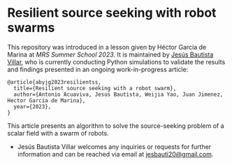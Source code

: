 # Resilient source seeking with robot swarms

This repository was introduced in a lesson given by Héctor García de Marina at *MRS Summer School 2023*. It is maintained by [Jesús Bautista Villar](https://sites.google.com/view/jbautista-research), who is currently conducting Python simulations to validate the results and findings presented in an ongoing work-in-progress article:

    @article{abyjg2023resilientss,
      title={Resilient source seeking with a robot swarm},
      author={Antonio Acuaviva, Jesus Bautista, Weijia Yao, Juan Jimenez, Hector Garcia de Marina},
      year={2023},
    }
    
This article presents an algorithm to solve the source-seeking problem of a scalar field with a swarm of robots. 

- Jesús Bautista Villar welcomes any inquiries or requests for further information and can be reached via email at <jesbauti20@gmail.com>.
